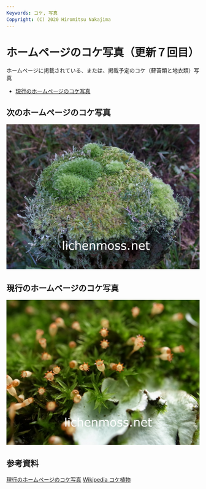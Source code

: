 ```yaml
---
Keywords: コケ, 写真
Copyright: (C) 2020 Hiromitsu Nakajima
---
```


# ホームページのコケ写真（更新７回目）

ホームページに掲載されている、または、掲載予定のコケ（蘚苔類と地衣類）写真 

* [現行のホームページのコケ写真](#old)

## 次のホームページのコケ写真

![次のホームページのコケ写真](./home_img_new.jpg)

## <span id="old">現行のホームページのコケ写真</span>

![](home_img_old.jpg)

## 参考資料

[現行のホームページのコケ写真](home_img_old.pdf)
[Wikipedia コケ植物](https://ja.wikipedia.org/wiki/%E3%82%B3%E3%82%B1%E6%A4%8D%E7%89%A9)
